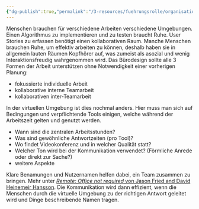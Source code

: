 ```yaml
---
{"dg-publish":true,"permalink":"/3-resources/fuehrungsrolle/organisationsstruktur/team-topologies/environment-and-workspace/","created":"2024-04-28T15:49:04.853+02:00","updated":"2024-04-28T16:53:12.277+02:00"}
---
```



Menschen brauchen für verschiedene Arbeiten verschiedene Umgebungen. Einen Algorithmus zu implementieren und zu testen braucht Ruhe. User Stories zu erfassen benötigt einen kollaborativen Raum. Manche Menschen brauchen Ruhe, um effektiv arbeiten zu können, deshalb haben sie in allgemein lauten Räumen Kopfhörer auf, was zumeist als asozial und wenig Interaktionsfreudig wahrgenommen wird.
Das Bürodesign sollte alle 3 Formen der Arbeit unterstützen ohne Notwendigkeit einer vorherigen Planung:
- fokussierte individuelle Arbeit
- kollaborative interne Teamarbeit
- kollaborativen inter-Teamarbeit

In der virtuellen Umgebung ist dies nochmal anders. Hier muss man sich auf Bedingungen und verpflichtende Tools einigen, welche während der Arbeitszeit gelten und genutzt werden.
- Wann sind die zentralen Arbeitsstunden?
- Was sind gewöhnliche Antwortzeiten (pro Tool)?
- Wo findet Videokonferenz und in welcher Qualität statt?
- Welcher Ton wird bei der Kommunikation verwendet? (Förmliche Anrede oder direkt zur Sache?)
- weitere Aspekte

Klare Benamungen und Nutzernamen helfen dabei, ein Team zusammen zu bringen. Mehr unter [*Remote: Office not required* von Jason Fried and David Heinemeir Hansson](https://www.amazon.de/Remote-Required-David-Heinemeier-Hansson/dp/0091954673/ref=sr_1_1?__mk_de_DE=%C3%85M%C3%85%C5%BD%C3%95%C3%91&dib=eyJ2IjoiMSJ9.cUUIHjSs7xutNO4NarzBdfZJEAMuJVCAT72CT26MgBsxJYjlRmSGs8pcMVzB6Ns-T14CvbajEkf0qC79OBMHyZCUsI2czgusqZOoj5x18pT_su_IizTq0NXAbNadDicsOT_ibm2Ta5cCQaJPAQJ6266qhx7OQco-TLzHUXffLKlaf-Cf8J5S-pcPSUMd1dBGcgYHn6VlKImTBU6vy9IOUk6nTSlE7v_wgrhUFcg_G18.xL90DEZ48A5zFvtOr0_5mi5KycFXs9XOg0jmOw7TJ-k&dib_tag=se&keywords=Remote%3A+Office+not+required*+von+Jason+Fried+and+David+Heinemeir+Hansson&qid=1713705263&sr=8-1). Die Kommunikation wird dann effizient, wenn die Menschen durch die virtuelle Umgebung zu der richtigen Antwort geleitet wird und Dinge beschreibende Namen tragen.
